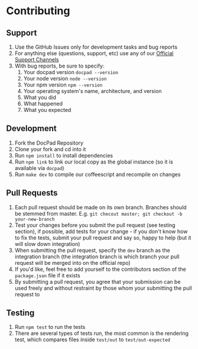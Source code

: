 # Contributing

## Support

1. Use the GitHub Issues only for development tasks and bug reports
1. For anything else (questions, support, etc) use any of our [Official Support Channels](http://bevry.me/support)
1. With bug reports, be sure to specify:
	1. Your docpad version `docpad --version`
	1. Your node version `node --version`
	1. Your npm version `npm --version`
	1. Your operating system's name, architecture, and version
	1. What you did
	1. What happened
	1. What you expected

## Development

1. Fork the DocPad Repository
1. Clone your fork and cd into it
1. Run `npm install` to install dependencies
1. Run `npm link` to link our local copy as the global instance (so it is available via `docpad`)
1. Run `make dev` to compile our coffeescript and recompile on changes

## Pull Requests

1. Each pull request should be made on its own branch. Branches should be stemmed from master. E.g. `git checout master; git checkout -b your-new-branch`
1. Test your changes before you submit the pull request (see testing section), if possible, add tests for your change - if you don't know how to fix the tests, submit your pull request and say so, happy to help (but it will slow down integration)
1. When submitting the pull request, specify the `dev` branch as the integration branch (the integration branch is which branch your pull request will be merged into on the official repo)
1. If you'd like, feel free to add yourself to the contributors section of the `package.json` file if it exists
1. By submitting a pull request, you agree that your submission can be used freely and without restraint by those whom your submitting the pull request to

## Testing

1. Run `npm test` to run the tests
1. There are several types of tests run, the most common is the rendering test, which compares files inside `test/out` to `test/out-expected`
